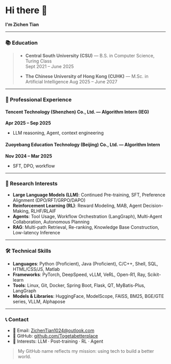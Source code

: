 # Hi there 👋

**I'm Zichen Tian**

---

### 📚 Education

> - **Central South University (CSU)** — B.S. in Computer Science, Turing Class  
> Sept 2021 – June 2025 
>
> - **The Chinese University of Hong Kong (CUHK)** — M.Sc. in Artificial Intelligence
> Aug 2025 – June 2027 
>

---

### 💼 Professional Experience

#### Tencent Technology (Shenzhen) Co., Ltd. — Algorithm Intern (IEG)  
**Apr 2025 – Sep 2025**
- LLM reasoning, Agent, context engineering


#### Zuoyebang Education Technology (Beijing) Co., Ltd. — Algorithm Intern  
**Nov 2024 – Mar 2025**
- SFT, DPO, workflow

---

### 🧠 Research Interests

- **Large Language Models (LLM)**: Continued Pre-training, SFT, Preference Alignment (DPO/RFT/GRPO/DAPO)
- **Reinforcement Learning (RL)**: Reward Modeling, MAB, Agent Decision-Making, RLHF/RLAIF
- **Agents**: Tool Usage, Workflow Orchestration (LangGraph), Multi-Agent Collaboration, Autonomous Planning
- **RAG**: Multi-path Retrieval, Re-ranking, Knowledge Base Construction, Low-latency Inference

---

### 🛠️ Technical Skills

- **Languages**: Python (Proficient), Java (Proficient), C/C++, Shell, SQL, HTML/CSS/JS, Matlab
- **Frameworks**: PyTorch, DeepSpeed, vLLM, VeRL, Open-R1, Ray, Scikit-learn
- **Tools**: Linux, Git, Docker, Spring Boot, Flask, QT, MyBatis-Plus, LangGraph
- **Models & Libraries**: HuggingFace, ModelScope, FAISS, BM25, BGE/GTE series, VLLM, Alphapose

---

### 📞 Contact

- 📧 Email: ZichenTian1024@outlook.com  
- 💼 GitHub: [github.com/Togetabetterplace](https://www.github.com/Togetabetterplace)  
- 🎯 Interests: LLM · Post-training · RL · Agent

>  My GitHub name reflects my mission: using tech to build a better world.
